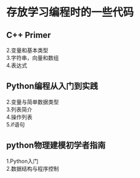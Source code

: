 # 存放学习编程时的一些代码 
## C++ Primer  
2.变量和基本类型  
3.字符串，向量和数组  
4.表达式  
## Python编程从入门到实践  
2.变量与简单数据类型  
3.列表简介  
4.操作列表  
5.if语句
## python物理建模初学者指南  
1.Python入门  
2.数据结构与程序控制  
